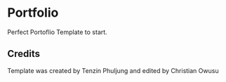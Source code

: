 # Portfolio

Perfect Portoflio Template to start.

## Credits

Template was created by Tenzin Phuljung and edited by Christian Owusu
